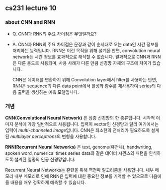 ## cs231 lecture 10
### about CNN and RNN

- Q. CNN과 RNN의 주요 차이점은 무엇일까요?
- A. CNN과 RNN의 주요 차이점은 문장과 같이 순서대로 오는 data인 시간 정보를 처리하는 능력입니다. RNN은 이런 목적을 위해 설계된 반면, convolution neural network는 시간 정보를 효과적으로 해석할 수 없습니다. 결과적으로 CNN과 RNN은 다른 용도로 사용되며, 사용 사례가 다른 만큼 신경망 자체의 구조에 차이가 있습니다.

    CNN은 데이터를 변환하기 위해 Convolution layer에서 filter를 사용하는 반면, RNN은 sequence의 다른 data point에서 활성화 함수를 재사용하여 series의 다음 출력을 생성하는 예측 모델입니다.

### 개념

**CNN(Convolutional Neural Network)** 은 심층 신경망의 한 종류입니다. 시각적 이미지 분석에 가장 일반적으로 사용됩니다. 입력이 vector인 신경망과 달리 여기에서는 입력이 *multi-channeled image*입니다. CNN은 최소한의 전처리가 필요하도록 설계된 *multilayer perceptrons*의 변형을 사용합니다.

**RNN(Recurrent Neural Networks)** 은 text, genome(유전체), handwriting, spoken word, numerical times series data와 같은 데이터 시퀀스의 패턴을 인식하도록 설계된 일종의 인공 신경망입니다.

Recurrent Neural Networks는 훈련을 위해 역전파 알고리즘을 사용합니다. 내부 메모리 내부 메모리로 인해 RNN은 입력에 대한 중요한 정보를 기억할 수 있으므로 다음에 올 내용을 매우 정확하게 예측할 수 있습니다.

    
  